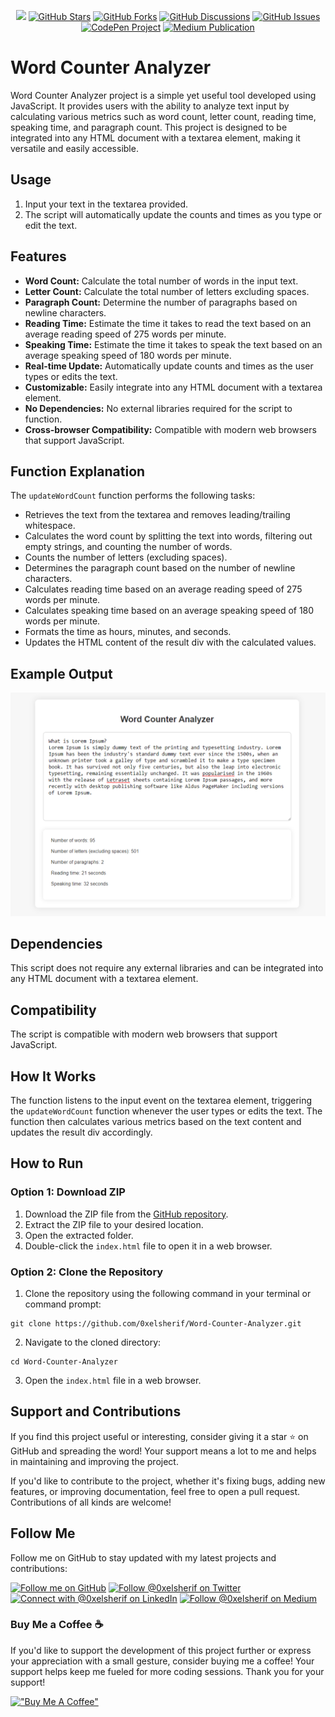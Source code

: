<p align="center">
<a href="https://github.com/0xelsherif/Word-Counter-Analyzer"><img src="https://img.shields.io/github/repo-size/0xelsherif/Word-Counter-Analyzer?style=social&logo=github"></a>
<a href="https://github.com/0xelsherif/Word-Counter-Analyzer"><img src="https://img.shields.io/github/stars/0xelsherif/Word-Counter-Analyzer.svg?style=social&label=Star" alt="GitHub Stars"></a>
<a href="https://github.com/0xelsherif/Word-Counter-Analyzer"><img src="https://img.shields.io/github/forks/0xelsherif/Word-Counter-Analyzer.svg?style=social&label=Fork" alt="GitHub Forks"></a>
<a href="https://github.com/0xelsherif/Word-Counter-Analyzer/discussions"><img src="https://img.shields.io/github/discussions/0xelsherif/Word-Counter-Analyzer?style=social&logo=github" alt="GitHub Discussions"></a>
<a href="https://github.com/0xelsherif/Word-Counter-Analyzer/issues"><img src="https://img.shields.io/github/issues/0xelsherif/Word-Counter-Analyzer?style=social&logo=github" alt="GitHub Issues"></a>
<a href="https://codepen.io/0xelsherif/full/dyLJWRd" target="_blank"><img src="https://img.shields.io/badge/CodePen-Project-blue?logo=codepen" alt="CodePen Project"></a>
<a href="https://0xelsherif.medium.com/mastering-text-analysis-with-javascript-a-step-by-step-guide-f9914fb5b5f1" target="_blank"><img src="https://img.shields.io/badge/Medium-Publication-green?logo=medium" alt="Medium Publication"></a>
</p>

# Word Counter Analyzer

Word Counter Analyzer project is a simple yet useful tool developed using JavaScript. It provides users with the ability to analyze text input by calculating various metrics such as word count, letter count, reading time, speaking time, and paragraph count. This project is designed to be integrated into any HTML document with a textarea element, making it versatile and easily accessible.

## Usage

1. Input your text in the textarea provided.
2. The script will automatically update the counts and times as you type or edit the text.

## Features

- **Word Count:** Calculate the total number of words in the input text.
- **Letter Count:** Calculate the total number of letters excluding spaces.
- **Paragraph Count:** Determine the number of paragraphs based on newline characters.
- **Reading Time:** Estimate the time it takes to read the text based on an average reading speed of 275 words per minute.
- **Speaking Time:** Estimate the time it takes to speak the text based on an average speaking speed of 180 words per minute.
- **Real-time Update:** Automatically update counts and times as the user types or edits the text.
- **Customizable:** Easily integrate into any HTML document with a textarea element.
- **No Dependencies:** No external libraries required for the script to function.
- **Cross-browser Compatibility:** Compatible with modern web browsers that support JavaScript.

## Function Explanation

The `updateWordCount` function performs the following tasks:

- Retrieves the text from the textarea and removes leading/trailing whitespace.
- Calculates the word count by splitting the text into words, filtering out empty strings, and counting the number of words.
- Counts the number of letters (excluding spaces).
- Determines the paragraph count based on the number of newline characters.
- Calculates reading time based on an average reading speed of 275 words per minute.
- Calculates speaking time based on an average speaking speed of 180 words per minute.
- Formats the time as hours, minutes, and seconds.
- Updates the HTML content of the result div with the calculated values.

## Example Output

![Word Counter Analyzer](preview.png)

## Dependencies

This script does not require any external libraries and can be integrated into any HTML document with a textarea element.

## Compatibility

The script is compatible with modern web browsers that support JavaScript.

## How It Works

The function listens to the input event on the textarea element, triggering the `updateWordCount` function whenever the user types or edits the text. The function then calculates various metrics based on the text content and updates the result div accordingly.

## How to Run

### Option 1: Download ZIP

1. Download the ZIP file from the [GitHub repository](https://github.com/0xelsherif/Word-Counter-Analyzer).
2. Extract the ZIP file to your desired location.
3. Open the extracted folder.
4. Double-click the `index.html` file to open it in a web browser.

### Option 2: Clone the Repository

1. Clone the repository using the following command in your terminal or command prompt:
``` 
git clone https://github.com/0xelsherif/Word-Counter-Analyzer.git 
```
2. Navigate to the cloned directory:
``` 
cd Word-Counter-Analyzer
```
3. Open the `index.html` file in a web browser.

## Support and Contributions

If you find this project useful or interesting, consider giving it a star ⭐ on GitHub and spreading the word! Your support means a lot to me and helps in maintaining and improving the project.

If you'd like to contribute to the project, whether it's fixing bugs, adding new features, or improving documentation, feel free to open a pull request. Contributions of all kinds are welcome!

## Follow Me

Follow me on GitHub to stay updated with my latest projects and contributions:

[![Follow me on GitHub](https://img.shields.io/github/followers/0xelsherif?label=Follow&style=social)](https://github.com/0xelsherif)
<a href="https://twitter.com/intent/follow?screen_name=0xelsherif"><img alt="Follow @0xelsherif on Twitter" src="https://img.shields.io/twitter/follow/0xelsherif"></a>
[![Connect with @0xelsherif on LinkedIn](https://img.shields.io/badge/Connect-0xelsherif-blue?style=social&logo=linkedin)](https://www.linkedin.com/in/0xelsherif)
[![Follow @0xelsherif on Medium](https://img.shields.io/badge/Follow-0xelsherif-black?style=social&logo=medium)](https://medium.com/@0xelsherif)

### Buy Me a Coffee ☕

If you'd like to support the development of this project further or express your appreciation with a small gesture, consider buying me a coffee! Your support helps keep me fueled for more coding sessions. Thank you for your support! 

[!["Buy Me A Coffee"](https://www.buymeacoffee.com/assets/img/custom_images/orange_img.png)](https://www.buymeacoffee.com/0xelsherif)
